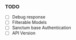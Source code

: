 
### TODO
- [ ] Debug response
- [ ] Filterable Models
- [ ] Sanctum base Authentication
- [ ] API Version